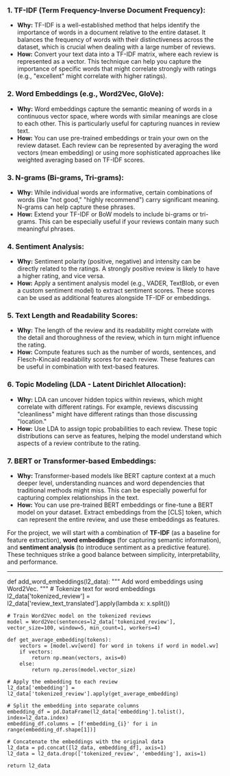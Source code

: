 
### 1. **TF-IDF (Term Frequency-Inverse Document Frequency):**
   - **Why:** TF-IDF is a well-established method that helps identify the importance of words in a document relative to the entire dataset. It balances the frequency of words with their distinctiveness across the dataset, which is crucial when dealing with a large number of reviews.
   - **How:** Convert your text data into a TF-IDF matrix, where each review is represented as a vector. This technique can help you capture the importance of specific words that might correlate strongly with ratings (e.g., "excellent" might correlate with higher ratings).

### 2. **Word Embeddings (e.g., Word2Vec, GloVe):**
   - **Why:** Word embeddings capture the semantic meaning of words in a continuous vector space, where words with similar meanings are close to each other. This is particularly useful for capturing nuances in review text.
   - **How:** You can use pre-trained embeddings or train your own on the review dataset. Each review can be represented by averaging the word vectors (mean embedding) or using more sophisticated approaches like weighted averaging based on TF-IDF scores.

### 3. **N-grams (Bi-grams, Tri-grams):**
   - **Why:** While individual words are informative, certain combinations of words (like "not good," "highly recommend") carry significant meaning. N-grams can help capture these phrases.
   - **How:** Extend your TF-IDF or BoW models to include bi-grams or tri-grams. This can be especially useful if your reviews contain many such meaningful phrases.

### 4. **Sentiment Analysis:**
   - **Why:** Sentiment polarity (positive, negative) and intensity can be directly related to the ratings. A strongly positive review is likely to have a higher rating, and vice versa.
   - **How:** Apply a sentiment analysis model (e.g., VADER, TextBlob, or even a custom sentiment model) to extract sentiment scores. These scores can be used as additional features alongside TF-IDF or embeddings.

### 5. **Text Length and Readability Scores:**
   - **Why:** The length of the review and its readability might correlate with the detail and thoroughness of the review, which in turn might influence the rating.
   - **How:** Compute features such as the number of words, sentences, and Flesch-Kincaid readability scores for each review. These features can be useful in combination with text-based features.

### 6. **Topic Modeling (LDA - Latent Dirichlet Allocation):**
   - **Why:** LDA can uncover hidden topics within reviews, which might correlate with different ratings. For example, reviews discussing "cleanliness" might have different ratings than those discussing "location."
   - **How:** Use LDA to assign topic probabilities to each review. These topic distributions can serve as features, helping the model understand which aspects of a review contribute to the rating.

### 7. **BERT or Transformer-based Embeddings:**
   - **Why:** Transformer-based models like BERT capture context at a much deeper level, understanding nuances and word dependencies that traditional methods might miss. This can be especially powerful for capturing complex relationships in the text.
   - **How:** You can use pre-trained BERT embeddings or fine-tune a BERT model on your dataset. Extract embeddings from the [CLS] token, which can represent the entire review, and use these embeddings as features.


For the project, we will start with a combination of **TF-IDF** (as a baseline for feature extraction), **word embeddings** (for capturing semantic information), and **sentiment analysis** (to introduce sentiment as a predictive feature). These techniques strike a good balance between simplicity, interpretability, and performance. 



------------
def add_word_embeddings(l2_data):
    """
    Add word embeddings using Word2Vec.
    """
    # Tokenize text for word embeddings
    l2_data['tokenized_review'] = l2_data['review_text_translated'].apply(lambda x: x.split())

    # Train Word2Vec model on the tokenized reviews
    model = Word2Vec(sentences=l2_data['tokenized_review'], vector_size=100, window=5, min_count=1, workers=4)

    def get_average_embedding(tokens):
        vectors = [model.wv[word] for word in tokens if word in model.wv]
        if vectors:
            return np.mean(vectors, axis=0)
        else:
            return np.zeros(model.vector_size)
    
    # Apply the embedding to each review
    l2_data['embedding'] = l2_data['tokenized_review'].apply(get_average_embedding)

    # Split the embedding into separate columns
    embedding_df = pd.DataFrame(l2_data['embedding'].tolist(), index=l2_data.index)
    embedding_df.columns = [f'embedding_{i}' for i in range(embedding_df.shape[1])]

    # Concatenate the embeddings with the original data
    l2_data = pd.concat([l2_data, embedding_df], axis=1)
    l2_data = l2_data.drop(['tokenized_review', 'embedding'], axis=1)
    
    return l2_data